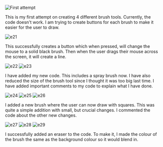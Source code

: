 
![First attempt](https://github.com/user-attachments/assets/d745bc7c-c6c8-47a5-8452-c363287fc9ca)

This is my first attempt on creating 4 different brush tools. Currently, the code doesn't work. I am trying to create buttons for each brush to make it easier for the user to draw.


![e21](https://github.com/user-attachments/assets/bfb8180c-c6b7-4164-9248-76d076f44e49)

This successfully creates a button which when pressed, will change the mouse to a solid black brush. Then when the user drags their mouse across the screen, it will create a line.

![e22](https://github.com/user-attachments/assets/00dae4c7-8642-4090-9b37-d83fdd5772c0)
![e23](https://github.com/user-attachments/assets/58e2d999-14c7-4a87-8d9b-f7dec072d589)

I have added my new code. This includes a spray brush now. I have also reduced the size of the brush tool since I thought it was too big last time. I have added important comments to my code to explain what I have done.

![e24](https://github.com/user-attachments/assets/d84ce5a7-2172-4fbd-bc00-6921bebb02e3)
![e25](https://github.com/user-attachments/assets/f7df0782-75ab-421d-b004-678f4ff7ab76)
![e26](https://github.com/user-attachments/assets/40c06d14-4a0b-49b2-8367-017e43cf5763)

I added a new brush where the user can now draw with squares. This was quite a simple addition with small, but crucial changes. I commented the code about the other new changes.

![e27](https://github.com/user-attachments/assets/7485ec32-1847-4ef4-b820-ecb74789bb4f)
![e28](https://github.com/user-attachments/assets/197ad420-782d-46fa-87fa-d8f57908252d)
![e29](https://github.com/user-attachments/assets/4a78bcd1-de9d-40e2-aa32-19b87cd03f01)

I successfully added an eraser to the code. To make it, I made the colour of the brush the same as the background colour so it would blend in.

